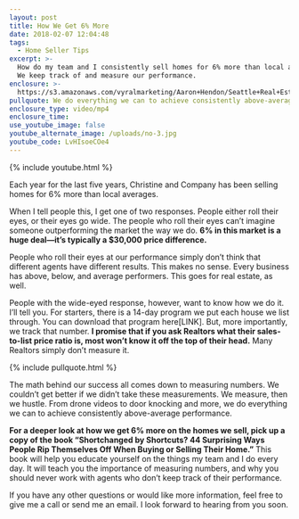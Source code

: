 ```yaml
---
layout: post
title: How We Get 6% More
date: 2018-02-07 12:04:48
tags:
  - Home Seller Tips
excerpt: >-
  How do my team and I consistently sell homes for 6% more than local averages?
  We keep track of and measure our performance.
enclosure: >-
  https://s3.amazonaws.com/vyralmarketing/Aaron+Hendon/Seattle+Real+Estate+Agent-+How+We+Get+6%2525+More.mp4
pullquote: We do everything we can to achieve consistently above-average performance.
enclosure_type: video/mp4
enclosure_time:
use_youtube_image: false
youtube_alternate_image: /uploads/no-3.jpg
youtube_code: LvHIsoeCOe4
---
```



{% include youtube.html %}

Each year for the last five years, Christine and Company has been selling homes for 6% more than local averages.

When I tell people this, I get one of two responses. People either roll their eyes, or their eyes go wide. The people who roll their eyes can’t imagine someone outperforming the market the way we do. **6% in this market is a huge deal—it’s typically a $30,000 price difference.**

People who roll their eyes at our performance simply don’t think that different agents have different results. This makes no sense. Every business has above, below, and average performers. This goes for real estate, as well.

People with the wide-eyed response, however, want to know how we do it. I’ll tell you. For starters, there is a 14-day program we put each house we list through. You can download that program here[LINK]. But, more importantly, we track that number. **I promise that if you ask Realtors what their sales-to-list price ratio is, most won’t know it off the top of their head.** Many Realtors simply don’t measure it.

{% include pullquote.html %}

The math behind our success all comes down to measuring numbers. We couldn’t get better if we didn’t take these measurements. We measure, then we hustle. From drone videos to door knocking and more, we do everything we can to achieve consistently above-average performance.

**For a deeper look at how we get 6% more on the homes we sell, pick up a copy of the book “Shortchanged by Shortcuts? 44 Surprising Ways People Rip Themselves Off When Buying or Selling Their Home.”** This book will help you educate yourself on the things my team and I do every day. It will teach you the importance of measuring numbers, and why you should never work with agents who don’t keep track of their performance.

If you have any other questions or would like more information, feel free to give me a call or send me an email. I look forward to hearing from you soon.